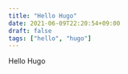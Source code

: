 ```yaml
---
title: "Hello Hugo"
date: 2021-06-09T22:20:54+09:00
draft: false
tags: ["hello", "hugo"]
---
```


Hello Hugo


